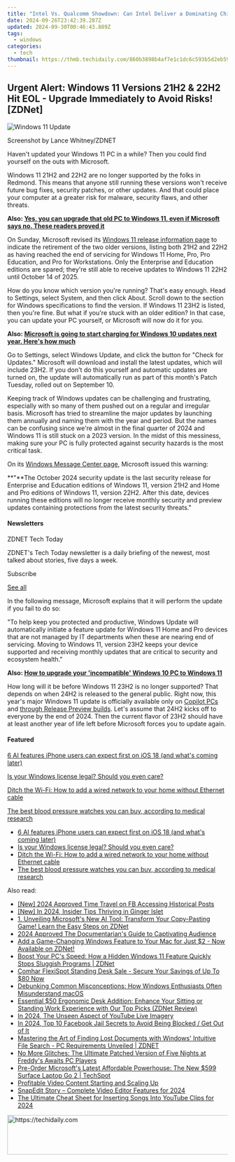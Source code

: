 ```yaml
---
title: "Intel Vs. Qualcomm Showdown: Can Intel Deliver a Dominating Chip to Secure the Fate of X86 PCs?"
date: 2024-09-26T23:42:39.287Z
updated: 2024-09-30T00:46:43.889Z
tags:
  - windows
categories:
  - tech
thumbnail: https://thmb.techidaily.com/860b3898b4af7e1c1dc6c593b5d2eb5997c8c8e6aad583a53288672db7b6ce02.jpg
---
```


## Urgent Alert: Windows 11 Versions 21H2 & 22H2 Hit EOL - Upgrade Immediately to Avoid Risks![ZDNet]

![Windows 11 Update](https://www.zdnet.com/a/img/resize/a3d7f6204a4a80c657ff5a478fcd7dde3d2564e1/2024/09/11/b679a3e9-5816-4292-8618-8cad24cce468/figure-top-update-your-windows-11-pc-to-version-23h2-or-else.jpg?auto=webp&width=1280)

Screenshot by Lance Whitney/ZDNET

Haven't updated your Windows 11 PC in a while? Then you could find yourself on the outs with Microsoft. 

Windows 11 21H2 and 22H2 are no longer supported by the folks in Redmond. This means that anyone still running these versions won't receive future bug fixes, security patches, or other updates. And that could place your computer at a greater risk for malware, security flaws, and other threats.

**Also: [Yes, you can upgrade that old PC to Windows 11, even if Microsoft says no. These readers proved it](https://www.zdnet.com/article/yes-you-can-upgrade-that-old-pc-to-windows-11-even-if-microsoft-says-no-these-readers-proved-it/)**

On Sunday, Microsoft revised its [Windows 11 release information page](https://learn.microsoft.com/en-us/windows/release-health/windows11-release-information) to indicate the retirement of the two older versions, listing both 21H2 and 22H2 as having reached the end of servicing for Windows 11 Home, Pro, Pro Education, and Pro for Workstations. Only the Enterprise and Education editions are spared; they're still able to receive updates to Windows 11 22H2 until October 14 of 2025.

How do you know which version you're running? That's easy enough. Head to Settings, select System, and then click About. Scroll down to the section for Windows specifications to find the version. If Windows 11 23H2 is listed, then you're fine. But what if you're stuck with an older edition? In that case, you can update your PC yourself, or Microsoft will now do it for you.

**Also: [Microsoft is going to start charging for Windows 10 updates next year. Here's how much](https://www.zdnet.com/article/microsoft-is-going-to-start-charging-for-windows-10-updates-next-year-heres-how-much/)**

Go to Settings, select Windows Update, and click the button for "Check for Updates." Microsoft will download and install the latest updates, which will include 23H2\. If you don't do this yourself and automatic updates are turned on, the update will automatically run as part of this month's Patch Tuesday, rolled out on September 10.

Keeping track of Windows updates can be challenging and frustrating, especially with so many of them pushed out on a regular and irregular basis. Microsoft has tried to streamline the major updates by launching them annually and naming them with the year and period. But the names can be confusing since we're almost in the final quarter of 2024 and Windows 11 is still stuck on a 2023 version. In the midst of this messiness, making sure your PC is fully protected against security hazards is the most critical task.

On its [Windows Message Center page](https://learn.microsoft.com/en-us/windows/release-health/windows-message-center), Microsoft issued this warning:

**"**The October 2024 security update is the last security release for Enterprise and Education editions of Windows 11, version 21H2 and Home and Pro editions of Windows 11, version 22H2\. After this date, devices running these editions will no longer receive monthly security and preview updates containing protections from the latest security threats."

#### Newsletters

ZDNET Tech Today

ZDNET's Tech Today newsletter is a daily briefing of the newest, most talked about stories, five days a week.

 Subscribe

[See all](https://www.zdnet.com/newsletters/)

In the following message, Microsoft explains that it will perform the update if you fail to do so:

"To help keep you protected and productive, Windows Update will automatically initiate a feature update for Windows 11 Home and Pro devices that are not managed by IT departments when these are nearing end of servicing. Moving to Windows 11, version 23H2 keeps your device supported and receiving monthly updates that are critical to security and ecosystem health."

**Also: [How to upgrade your 'incompatible' Windows 10 PC to Windows 11](https://www.zdnet.com/article/how-to-upgrade-your-incompatible-windows-10-pc-to-windows-11/)**

How long will it be before Windows 11 23H2 is no longer supported? That depends on when 24H2 is released to the general public. Right now, this year's major Windows 11 update is officially available only on [Copilot PCs](https://support.microsoft.com/en-us/topic/kb5043950-windows-11-version-24h2-support-2fd719b6-8c26-469f-99fe-832eb1b702d7) and [through Release Preview builds](https://blogs.windows.com/windows-insider/2024/05/22/releasing-windows-11-version-24h2-to-the-release-preview-channel/). Let's assume that 24H2 kicks off to everyone by the end of 2024\. Then the current flavor of 23H2 should have at least another year of life left before Microsoft forces you to update again.

#### Featured

[6 AI features iPhone users can expect first on iOS 18 (and what's coming later)](https://www.zdnet.com/article/6-ai-features-iphone-users-can-expect-first-on-ios-18-and-whats-coming-later/ "6 AI features iPhone users can expect first on iOS 18 (and what's coming later)")

[Is your Windows license legal? Should you even care?](https://www.zdnet.com/article/is-your-windows-license-legal-should-you-even-care/ "Is your Windows license legal? Should you even care?")

[Ditch the Wi-Fi: How to add a wired network to your home without Ethernet cable](https://www.zdnet.com/article/ditch-the-wi-fi-how-to-add-a-wired-network-to-your-home-without-ethernet-cable/ "Ditch the Wi-Fi: How to add a wired network to your home without Ethernet cable")

[The best blood pressure watches you can buy, according to medical research](https://www.zdnet.com/article/best-blood-pressure-watch/ "The best blood pressure watches you can buy, according to medical research")

* [6 AI features iPhone users can expect first on iOS 18 (and what's coming later)](https://www.zdnet.com/article/6-ai-features-iphone-users-can-expect-first-on-ios-18-and-whats-coming-later/ "6 AI features iPhone users can expect first on iOS 18 (and what's coming later)")
* [Is your Windows license legal? Should you even care?](https://www.zdnet.com/article/is-your-windows-license-legal-should-you-even-care/ "Is your Windows license legal? Should you even care?")
* [Ditch the Wi-Fi: How to add a wired network to your home without Ethernet cable](https://www.zdnet.com/article/ditch-the-wi-fi-how-to-add-a-wired-network-to-your-home-without-ethernet-cable/ "Ditch the Wi-Fi: How to add a wired network to your home without Ethernet cable")
* [The best blood pressure watches you can buy, according to medical research](https://www.zdnet.com/article/best-blood-pressure-watch/ "The best blood pressure watches you can buy, according to medical research")

<ins class="adsbygoogle"
     style="display:block"
     data-ad-format="autorelaxed"
     data-ad-client="ca-pub-7571918770474297"
     data-ad-slot="1223367746"></ins>

<ins class="adsbygoogle"
     style="display:block"
     data-ad-client="ca-pub-7571918770474297"
     data-ad-slot="8358498916"
     data-ad-format="auto"
     data-full-width-responsive="true"></ins>

<span class="atpl-alsoreadstyle">Also read:</span>
<div><ul>
<li><a href="https://facebook-video-content.techidaily.com/new-2024-approved-time-travel-on-fb-accessing-historical-posts/"><u>[New] 2024 Approved Time Travel on FB Accessing Historical Posts</u></a></li>
<li><a href="https://screen-sharing-recording.techidaily.com/new-in-2024-insider-tips-thriving-in-ginger-islet/"><u>[New] In 2024, Insider Tips Thriving in Ginger Islet</u></a></li>
<li><a href="https://win-unique.techidaily.com/1-unveiling-microsofts-new-ai-tool-transform-your-copy-pasting-game-learn-the-easy-steps-on-zdnet/"><u>1. Unveiling Microsoft's New AI Tool: Transform Your Copy-Pasting Game! Learn the Easy Steps on ZDNet</u></a></li>
<li><a href="https://fox-friendly.techidaily.com/2024-approved-the-documentarians-guide-to-captivating-audience/"><u>2024 Approved The Documentarian's Guide to Captivating Audience</u></a></li>
<li><a href="https://win-unique.techidaily.com/add-a-game-changing-windows-feature-to-your-mac-for-just-2-now-available-on-zdnet/"><u>Add a Game-Changing Windows Feature to Your Mac for Just $2 - Now Available on ZDNet!</u></a></li>
<li><a href="https://win-unique.techidaily.com/boost-your-pcs-speed-how-a-hidden-windows-11-feature-quickly-stops-sluggish-programs-zdnet/"><u>Boost Your PC's Speed: How a Hidden Windows 11 Feature Quickly Stops Sluggish Programs | ZDNet</u></a></li>
<li><a href="https://win-unique.techidaily.com/comhar-flexispot-standing-desk-sale-secure-your-savings-of-up-to-80-now/"><u>Comhar FlexiSpot Standing Desk Sale - Secure Your Savings of Up To $80 Now</u></a></li>
<li><a href="https://win-unique.techidaily.com/debunking-common-misconceptions-how-windows-enthusiasts-often-misunderstand-macos/"><u>Debunking Common Misconceptions: How Windows Enthusiasts Often Misunderstand macOS</u></a></li>
<li><a href="https://win-unique.techidaily.com/essential-50-ergonomic-desk-addition-enhance-your-sitting-or-standing-work-experience-with-our-top-picks-zdnet-review/"><u>Essential $50 Ergonomic Desk Addition: Enhance Your Sitting or Standing Work Experience with Our Top Picks (ZDNet Review)</u></a></li>
<li><a href="https://youtube-help.techidaily.com/in-2024-the-unseen-aspect-of-youtube-live-imagery/"><u>In 2024, The Unseen Aspect of YouTube Live Imagery</u></a></li>
<li><a href="https://facebook-video-recording.techidaily.com/in-2024-top-10-facebook-jail-secrets-to-avoid-being-blocked-get-out-of-it/"><u>In 2024, Top 10 Facebook Jail Secrets to Avoid Being Blocked / Get Out of It</u></a></li>
<li><a href="https://win-unique.techidaily.com/mastering-the-art-of-finding-lost-documents-with-windows-intuitive-file-search-pc-requirements-unveiled-zdnet/"><u>Mastering the Art of Finding Lost Documents with Windows' Intuitive File Search - PC Requirements Unveiled | ZDNET</u></a></li>
<li><a href="https://win-solutions.techidaily.com/no-more-glitches-the-ultimate-patched-version-of-five-nights-at-freddys-awaits-pc-players/"><u>No More Glitches: The Ultimate Patched Version of Five Nights at Freddy's Awaits PC Players</u></a></li>
<li><a href="https://win-unique.techidaily.com/pre-order-microsofts-latest-affordable-powerhouse-the-new-599-surface-laptop-go-2-techspot/"><u>Pre-Order Microsoft's Latest Affordable Powerhouse: The New $599 Surface Laptop Go 2 | TechSpot</u></a></li>
<li><a href="https://youtube-sure.techidaily.com/table-video-content-starting-and-scaling-up/"><u>Profitable Video Content Starting and Scaling Up</u></a></li>
<li><a href="https://fox-links.techidaily.com/snapedit-story-complete-video-editor-features-for-2024/"><u>SnapEdit Story – Complete Video Editor Features for 2024</u></a></li>
<li><a href="https://facebook-video-footage.techidaily.com/the-ultimate-cheat-sheet-for-inserting-songs-into-youtube-clips-for-2024/"><u>The Ultimate Cheat Sheet for Inserting Songs Into YouTube Clips for 2024</u></a></li>
</ul></div>

<!-- affiliate ads begin -->
<a href="https://ephamedtechinc.pxf.io/c/5597632/2137214/26400" target="_top" id="2137214">
  <img src="//a.impactradius-go.com/display-ad/26400-2137214" border="0" alt="https://techidaily.com" width="728" height="90"/>
</a>
<img height="0" width="0" src="https://ephamedtechinc.pxf.io/i/5597632/2137214/26400" style="position:absolute;visibility:hidden;" border="0" />
<!-- affiliate ads end -->

